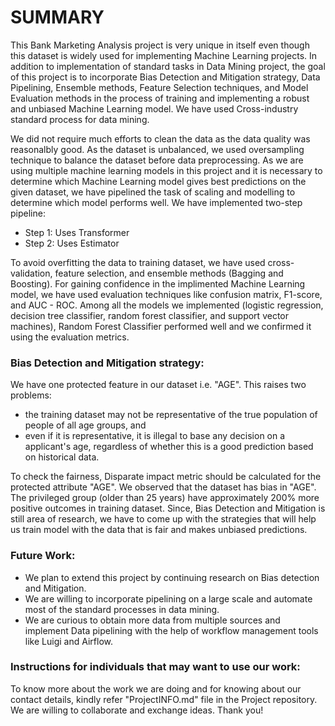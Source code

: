 # SUMMARY
This Bank Marketing Analysis project is very unique in itself even though this dataset is widely used for implementing Machine Learning projects. In addition to implementation of standard tasks in Data Mining project, the goal of this project is to incorporate Bias Detection and Mitigation strategy, Data Pipelining, Ensemble methods, Feature Selection techniques, and Model Evaluation methods in the process of training and implementing a robust and unbiased Machine Learning model. We have used Cross-industry standard process for data mining.

We did not require much efforts to clean the data as the data quality was reasonalbly good. As the dataset is unbalanced, we used oversampling technique to balance the dataset before data preprocessing. As we are using multiple machine learning models in this project and it is necessary to determine which Machine Learning model gives best predictions on the given dataset, we have pipelined the task of scaling and modelling to determine which model performs well. We have implemented two-step pipeline:
- Step 1: Uses Transformer
- Step 2: Uses Estimator

To avoid overfitting the data to training dataset, we have used cross-validation, feature selection, and ensemble methods (Bagging and Boosting). For gaining confidence in the implimented Machine Learning model, we have used evaluation techniques like confusion matrix, F1-score, and AUC - ROC. Among all the models we implemented (logistic regression, decision tree classifier, random forest classifier, and support vector machines), Random Forest Classifier performed well and we confirmed it using the evaluation metrics.

### Bias Detection and Mitigation strategy:
We have one protected feature in our dataset i.e. "AGE". This raises two problems: 
- the training dataset may not be representative of the true population of people of all age groups, and 
- even if it is representative, it is illegal to base any decision on a applicant's age, regardless of whether this is a good prediction based on historical data. 

To check the fairness, Disparate impact metric should be calculated for the protected attribute "AGE". We observed that the dataset has bias in "AGE". The privileged group (older than 25 years) have approximately 200% more positive outcomes in training dataset.
Since, Bias Detection and Mitigation is still area of research, we have to come up with the strategies that will help us train model with the data that is fair and makes unbiased predictions.

### Future Work:
- We plan to extend this project by continuing research on Bias detection and Mitigation.
- We are willing to incorporate pipelining on a large scale and automate most of the standard processes in data mining.
- We are curious to obtain more data from multiple sources and implement Data pipelining with the help of workflow management tools like Luigi and Airflow.

### Instructions for individuals that may want to use our work:
To know more about the work we are doing and for knowing about our contact details, kindly refer "ProjectINFO.md" file in the Project repository. We are willing to collaborate and exchange ideas. Thank you!
